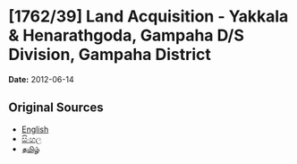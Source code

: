 # [1762/39] Land Acquisition - Yakkala & Henarathgoda, Gampaha D/S Division, Gampaha District

**Date:** 2012-06-14

## Original Sources

- [English](https://documents.gov.lk/view/extra-gazettes/2012/6/1762-39_E.pdf)
- [සිංහල](https://documents.gov.lk/view/extra-gazettes/2012/6/1762-39_S.pdf)
- [தமிழ்](https://documents.gov.lk/view/extra-gazettes/2012/6/1762-39_T.pdf)
